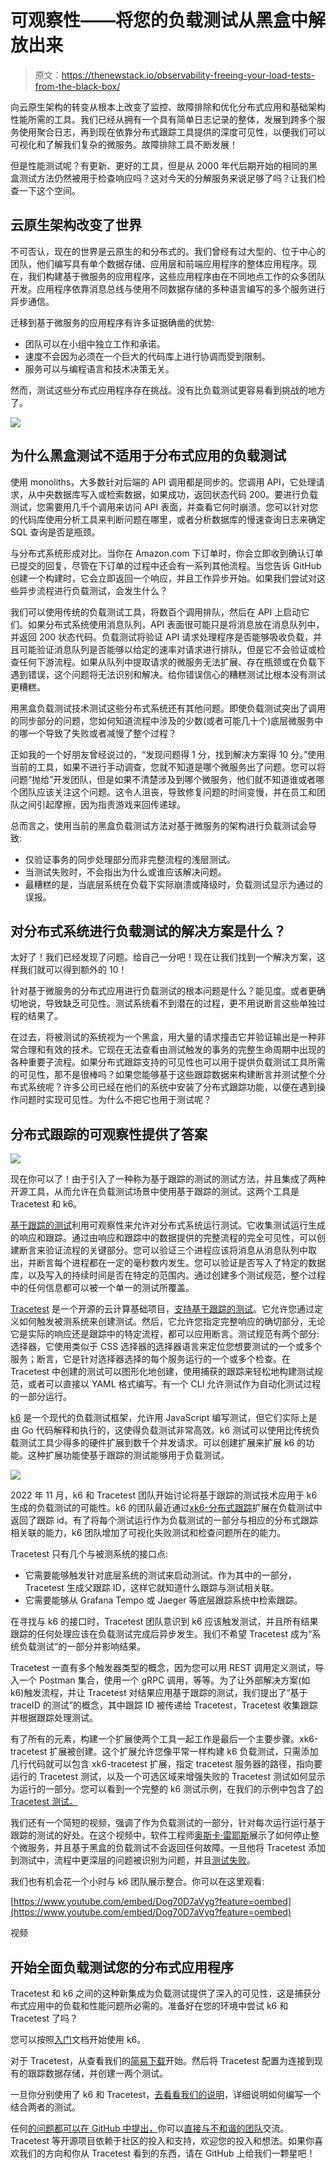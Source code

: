 # 可观察性——将您的负载测试从黑盒中解放出来

> 原文：<https://thenewstack.io/observability-freeing-your-load-tests-from-the-black-box/>

向云原生架构的转变从根本上改变了监控、故障排除和优化分布式应用和基础架构性能所需的工具。我们已经从拥有一个具有简单日志记录的整体，发展到跨多个服务使用聚合日志，再到现在依靠分布式跟踪工具提供的深度可见性，以便我们可以可视化和了解我们复杂的微服务。故障排除工具不断发展！

但是性能测试呢？有更新、更好的工具，但是从 2000 年代后期开始的相同的黑盒测试方法仍然被用于检查响应吗？这对今天的分解服务来说足够了吗？让我们检查一下这个空间。

## 云原生架构改变了世界

不可否认，现在的世界是云原生的和分布式的。我们曾经有过大型的、位于中心的团队，他们编写具有单个数据存储、应用层和前端应用程序的整体应用程序。现在，我们构建基于微服务的应用程序，这些应用程序由在不同地点工作的众多团队开发。应用程序依靠消息总线与使用不同数据存储的多种语言编写的多个服务进行异步通信。

迁移到基于微服务的应用程序有许多证据确凿的优势:

*   团队可以在小组中独立工作和承诺。
*   速度不会因为必须在一个巨大的代码库上进行协调而受到限制。
*   服务可以与编程语言和技术决策无关。

然而，测试这些分布式应用程序存在挑战。没有比负载测试更容易看到挑战的地方了。

![](img/435ebe5a4a9b7484ec338f9cbca528fd.png)

## 为什么黑盒测试不适用于分布式应用的负载测试

使用 monoliths，大多数针对后端的 API 调用都是同步的。您调用 API，它处理请求，从中央数据库写入或检索数据，如果成功，返回状态代码 200。要进行负载测试，您需要用几千个调用来访问 API 表面，并查看它何时崩溃。您可以针对您的代码库使用分析工具来判断问题在哪里，或者分析数据库的慢速查询日志来确定 SQL 查询是否是瓶颈。

与分布式系统形成对比。当你在 Amazon.com 下订单时，你会立即收到确认订单已提交的回复，尽管在下订单的过程中还会有一系列其他流程。当您告诉 GitHub 创建一个构建时，它会立即返回一个响应，并且工作异步开始。如果我们尝试对这些异步流程进行负载测试，会发生什么？

我们可以使用传统的负载测试工具，将数百个调用排队，然后在 API 上启动它们。如果分布式系统使用消息队列，API 表面很可能只是将消息放在消息队列中，并返回 200 状态代码。负载测试将验证 API 请求处理程序是否能够吸收负载，并且可能验证消息队列是否能够以给定的速率对请求进行排队，但是它不会验证或检查任何下游流程。如果从队列中提取请求的微服务无法扩展、存在瓶颈或在负载下遇到错误，这个问题将无法识别和解决。给你错误信心的糟糕测试比根本没有测试更糟糕。

用黑盒负载测试技术测试这些分布式系统还有其他问题。即使负载测试突出了调用的同步部分的问题，您如何知道流程中涉及的少数(或者可能几十个)底层微服务中的哪一个导致了失败或者减慢了整个过程？

正如我的一个好朋友曾经说过的，“发现问题得 1 分，找到解决方案得 10 分。”使用当前的工具，如果不进行手动调查，您就不知道是哪个微服务出了问题。您可以将问题“抛给”开发团队，但是如果不清楚涉及到哪个微服务，他们就不知道谁或者哪个团队应该关注这个问题。这令人沮丧，导致修复问题的时间变慢，并在员工和团队之间引起摩擦，因为指责游戏来回传递球。

总而言之，使用当前的黑盒负载测试方法对基于微服务的架构进行负载测试会导致:

*   仅验证事务的同步处理部分而非完整流程的浅层测试。
*   当测试失败时，不会指出为什么或谁应该解决问题。
*   最糟糕的是，当底层系统在负载下实际崩溃或降级时，负载测试显示为通过的误报。

## 对分布式系统进行负载测试的解决方案是什么？

太好了！我们已经发现了问题。给自己一分吧！现在让我们找到一个解决方案，这样我们就可以得到额外的 10！

针对基于微服务的分布式应用进行负载测试的根本问题是什么？能见度。或者更确切地说，导致缺乏可见性。测试系统看不到潜在的过程，更不用说断言这些单独过程的结果了。

在过去，将被测试的系统视为一个黑盒，用大量的请求撞击它并验证输出是一种非常合理和有效的技术。它现在无法查看由测试触发的事务的完整生命周期中出现的各种重要子流程。如果分布式跟踪支持的可见性也可以用于提供负载测试工具所需的可见性，那不是很棒吗？如果您能够基于这些跟踪数据来构建断言并测试整个分布式系统呢？许多公司已经在他们的系统中安装了分布式跟踪功能，以便在遇到操作问题时实现可见性。为什么不把它也用于测试呢？

## 分布式跟踪的可观察性提供了答案

![](img/1f55130c6d2c3297e3558d9894022ac9.png)

现在你可以了！由于引入了一种称为基于跟踪的测试的测试方法，并且集成了两种开源工具，从而允许在负载测试场景中使用基于跟踪的测试。这两个工具是 Tracetest 和 k6。

[基于跟踪的测试](https://thenewstack.io/trace-based-testing-the-next-step-in-observability/)利用可观察性来允许对分布式系统运行测试。它收集测试运行生成的响应和跟踪。通过由响应和跟踪中的数据提供的完整流程的完全可见性，可以创建断言来验证流程的关键部分。您可以验证三个进程应该将消息从消息队列中取出，并断言每个进程都在一定的毫秒数内发生。您可以验证是否写入了特定的数据库，以及写入的持续时间是否在特定的范围内。通过创建多个测试规范，整个过程中的任何信息都可以被一个单一的测试所覆盖。

[Tracetest](https://tracetest.io/) 是一个开源的云计算基础项目，[支持基于跟踪的测试](https://thenewstack.io/trace-based-testing-for-a-distributed-world/)。它允许您通过定义如何触发被测系统来创建测试。然后，它允许您指定完整响应的确切部分，无论它是实际的响应还是跟踪中的特定流程，都可以应用断言。测试规范有两个部分:选择器，它使用类似于 CSS 选择器的选择器语言来定位您想要测试的一个或多个服务；断言，它是针对选择器选择的每个服务运行的一个或多个检查。在 Tracetest 中创建的测试可以图形化地创建，使用捕获的跟踪来轻松地构建测试规范，或者可以直接以 YAML 格式编写。有一个 CLI 允许测试作为自动化测试过程的一部分运行。

[k6](https://k6.io/) 是一个现代的负载测试框架，允许用 JavaScript 编写测试，但它们实际上是由 Go 代码解释和执行的，这使得负载测试非常高效。k6 测试可以使用比传统负载测试工具少得多的硬件扩展到数千个并发请求。可以创建扩展来扩展 k6 的功能。这种扩展功能使基于跟踪的测试能够用于负载测试。

![](img/e7c3aadb56cb242b41373c5b3a055f13.png)

2022 年 11 月，k6 和 Tracetest 团队开始讨论将基于跟踪的测试技术应用于 k6 生成的负载测试的可能性。k6 的团队最近通过[xk6-分布式跟踪](https://github.com/grafana/xk6-distributed-tracing)扩展在负载测试中返回了跟踪 id。有了将每个测试运行作为负载测试的一部分与相应的分布式跟踪相关联的能力，k6 团队增加了可视化失败测试和检查问题所在的能力。

Tracetest 只有几个与被测系统的接口点:

*   它需要能够触发针对底层系统的测试来启动测试。作为其中的一部分，Tracetest 生成父跟踪 ID，这样它就知道什么跟踪与测试相关联。
*   它需要能够从 Grafana Tempo 或 Jaeger 等底层跟踪系统中检索跟踪。

在寻找与 k6 的接口时，Tracetest 团队意识到 k6 应该触发测试，并且所有结果跟踪的任何处理应该在负载测试完成后异步发生。我们不希望 Tracetest 成为“系统负载测试”的一部分并影响结果。

Tracetest 一直有多个触发器类型的概念，因为您可以用 REST 调用定义测试，导入一个 Postman 集合，使用一个 gRPC 调用，等等。为了让外部解决方案(如 k6)触发流程，并让 Tracetest 对结果应用基于跟踪的测试，我们提出了“基于 traceID 的测试”的概念，其中跟踪 ID 被传递给 Tracetest，Tracetest 收集跟踪并根据跟踪处理测试。

有了所有的元素，构建一个扩展使两个工具一起工作是最后一个主要步骤。xk6-tracetest 扩展被创建。这个扩展允许您像平常一样构建 k6 负载测试，只需添加几行代码就可以包含 xk6-tracetest 扩展，指定 tracetest 服务器的路径，指向要运行的 Tracetest 测试，以及一个可选区域来增强失败的 Tracetest 测试如何显示为运行的一部分。您可以看到一个完整的 k6 测试示例，在我们的示例中包含了[的 Tracetest 测试。](https://docs.tracetest.io/tools-and-integrations/k6/#full-script-example)

我们还有一个简短的视频，强调了作为负载测试的一部分，针对每次运行运行基于跟踪的测试的好处。在这个视频中，软件工程师[奥斯卡·雷耶斯](https://github.com/xoscar)展示了如何停止整个微服务，并且基于黑盒的负载测试不会返回任何故障。一旦他将 Tracetest 添加到测试中，流程中更深层的问题被识别为问题，并且[测试失败](https://www.loom.com/share/5c5e1261bb0b4fefa30081294378908c)。

我们也有机会花一个小时与 k6 团队展示整合。你可以在这里观看:

[https://www.youtube.com/embed/Dog70D7aVyg?feature=oembed](https://www.youtube.com/embed/Dog70D7aVyg?feature=oembed)

视频

## 开始全面负载测试您的分布式应用程序

Tracetest 和 k6 之间的这种新集成为负载测试提供了深入的可见性，这是捕获分布式应用中的负载和性能问题所必需的。准备好在您的环境中尝试 k6 和 Tracetest 了吗？

您可以按照[入门](https://k6.io/docs/#get-started)文档开始使用 k6。

对于 Tracetest，从查看我们的[简易下载](https://tracetest.io/download)开始。然后将 Tracetest 配置为连接到现有的跟踪数据存储，并创建一两个测试。

一旦你分别使用了 k6 和 Tracetest，[去看看我们的说明](https://docs.tracetest.io/tools-and-integrations/k6/)，详细说明如何编写一个结合两者的测试。

任何[的问题都可以在 GitHub 中提出，](https://github.com/kubeshop/tracetest/issues/new/choose)你可以[直接与不和谐的团队](https://discord.com/channels/884464549347074049/963470167327772703)交流。Tracetest 等开源项目依赖于社区的投入和支持，欢迎您的投入和想法。如果你喜欢我们的方向和你从 Tracetest 看到的东西，请在 GitHub 上给我们一颗星吧！

<svg xmlns:xlink="http://www.w3.org/1999/xlink" viewBox="0 0 68 31" version="1.1"><title>Group</title> <desc>Created with Sketch.</desc></svg>